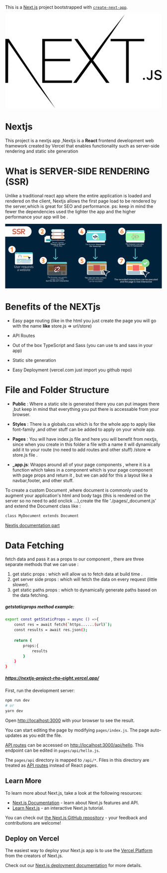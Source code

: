 This is a [Next.js](https://nextjs.org/) project bootstrapped with [`create-next-app`](https://github.com/vercel/next.js/tree/canary/packages/create-next-app).

![alt nextjs-logo](./1200px-Nextjs-logo.svg.png)

# Nextjs

This project is a nextjs app ,Nextjs is a **React** frontend development web framework created by Vercel that enables functionality such as server-side rendering and static site generation

# What is SERVER-SIDE RENDERING (SSR)

Unlike a traditional react app where the entire application is loaded and rendered on the client, Nextjs allows the first page load to be rendered by the server,which is great for SEO and performance.
ps: keep in mind the fewer the dependencies used the lighter the app and the higher performance your app will be .

![alt Server-Side-Rendering-Flowchart](./Server-Side-Rendering-Flowchart.jpg)

# Benefits of the NEXTjs

- Easy page routing (like in the html you just create the page you will go with the name **like** store.js => url/store)

- API Routes

- Out of the box TypeScript and Sass (you can use ts and sass in your app)

- Static site generation

- Easy Deployment (vercel.com just import you github repo)

# File and Folder Structure

- **Public** : Where a static site is generated there you can put images there ,but keep in mind that everything you put there is accessable from your browser.

- **Styles** : There is a globals.css which is for the whole app to apply like font-family ,and other stuff can be added to apply on your whole app.

- **Pages** : You will have index.js file and here you will benefit from nextjs, since when you create in this folder a file with a name it will dynamically add it to your route (no need to add routes and other stuff) /store => store.js file .

- **\_app.js**: Wrapps around all of your page components , where it is a function which takes in a component which is your page component with page props and return it , but we can add for this a layout like a navbar,footer, and other stuff.

To create a custom Document ,where document is commonly used to augment your application's html and body tags (this is rendered on the server so no need to add onclick ...),create the file './pages/\_document.js' and extend the Document class like :

```bash
class MyDocument extends Document
```

[Nextjs documentation part](https://nextjs.org/docs/advanced-features/custom-document)

# Data Fetching

fetch data and pass it as a props to our component , there are three separate methods that we can use :

1. get static props : which will allow us to fetch data at build time .
2. get server side props : which will fetch the data on every request (little slower).
3. get static paths props : which to dynamically generate paths based on the data fetching.

##### getstaticprops method example:

```bash
export const getStaticProps = async () =>{
    const res = await fetch(`https......(url)`);
    const results = await res.json();

    return {
        props:{
            results
        }
    }
}
```

##### https://nextjs-project-rho-eight.vercel.app/

First, run the development server:

```bash
npm run dev
# or
yarn dev
```

Open [http://localhost:3000](http://localhost:3000) with your browser to see the result.

You can start editing the page by modifying `pages/index.js`. The page auto-updates as you edit the file.

[API routes](https://nextjs.org/docs/api-routes/introduction) can be accessed on [http://localhost:3000/api/hello](http://localhost:3000/api/hello). This endpoint can be edited in `pages/api/hello.js`.

The `pages/api` directory is mapped to `/api/*`. Files in this directory are treated as [API routes](https://nextjs.org/docs/api-routes/introduction) instead of React pages.

## Learn More

To learn more about Next.js, take a look at the following resources:

- [Next.js Documentation](https://nextjs.org/docs) - learn about Next.js features and API.
- [Learn Next.js](https://nextjs.org/learn) - an interactive Next.js tutorial.

You can check out [the Next.js GitHub repository](https://github.com/vercel/next.js/) - your feedback and contributions are welcome!

## Deploy on Vercel

The easiest way to deploy your Next.js app is to use the [Vercel Platform](https://vercel.com/new?utm_medium=default-template&filter=next.js&utm_source=create-next-app&utm_campaign=create-next-app-readme) from the creators of Next.js.

Check out our [Next.js deployment documentation](https://nextjs.org/docs/deployment) for more details.

